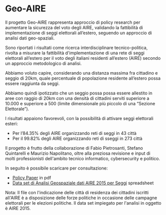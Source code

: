 # Geo-AIRE

Il progetto Geo-AIRE rappresenta approccio di policy research per aumentare la sicurezza del voto degli AIRE, validando la fattibilità di implementazione di seggi elettorali all’estero, seguendo un approccio di analisi dati geo-spaziali.

Sono riportati i risultati come ricerca interdisciplinare tecnico-politica, rivolta a misurare la fattibilità d'implementazione di una rete di seggi elettorali all’estero per il voto degli italiani residenti all’estero (AIRE) secondo un approccio metodologico di analisi.

Abbiamo voluto capire, considerando una distanza massima fra cittadino e seggio di 20km, quale percentuale di popolazione residente all’estero possa essere raggiunta da seggi.

Abbiamo quindi ipotizzato che un seggio possa possa essere allestito in aree con raggio di 20km con una densità di cittadini serviti superiore a 10.000 e superiore a 500 (limite dimensionale più piccolo di una “Sezione Elettorale”).

I risultati appaiono favorevoli, con la possibilità di attivare seggi elettorali esteri:
- Per l’84.35% degli AIRE organizzando reti di seggi in 43 città
- Per il 99.82% degli AIRE organizzando reti di sseggi in 273 città

Il progetto è frutto della collaborazione di Fabio Pietrosanti, Stefano Quintarelli e Maurizio Napolitano, oltre alla preziosa revisione e input di molti professionisti dell'ambito tecnico informatico, cybersecurity e politico.

In seguito è possibile scaricare per consultazione:

- [Policy Paper](https://github.com/g0v-it/Geo-AIRE/blob/main/Analisi-Geospaziale-dati-AIRE-2015-per-Seggi.pdf) in pdf
- [Data set di Analisi Geospaziale dati AIRE 2015 per Seggi](https://github.com/g0v-it/Geo-AIRE/blob/main/Analisi-Geospaziale-dati-AIRE-2015-per-Seggi.ods) spreadsheet

Nota: Il file con l'indicazione delle città di residenza dei cittadini iscritti all'AIRE è a disposizione delle forze politiche in occasione delle campagne elettorali per le elezioni politiche. Il data set impiegato per l'analisi in oggetto è AIRE 2015.
